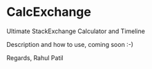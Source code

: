 CalcExchange
============

Ultimate StackExchange Calculator and Timeline


Description and how to use, coming soon :-)

Regards,
Rahul Patil
